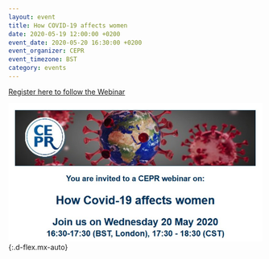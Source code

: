 ```yaml
---
layout: event
title: How COVID-19 affects women
date: 2020-05-19 12:00:00 +0200
event_date: 2020-05-20 16:30:00 +0200
event_organizer: CEPR
event_timezone: BST
category: events
---
```


[Register here to follow the Webinar](https://us02web.zoom.us/webinar/register/5115898204969/WN_iLQp9IEWQ6mb_wOzHBQDRA)

![](/assets/images/uploads/CEPR-Webinar-How-Covid-19-affects-women.jpg){:.d-flex.mx-auto}
